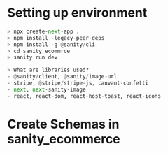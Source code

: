 # Setting up environment

```python
> npx create-next-app .
> npm install -legacy-peer-deps 
> npm install -g @sanity/cli
> cd sanity_ecommrce
> sanity run dev

> What are libraries used?
- @sanity/client, @sanity/image-url
- stripe, @stripe/stripe-js, canvant-confetti
- next, next-sanity-image
- react, react-dom, react-host-toast, react-icons

```

# Create Schemas in sanity_ecommerce
